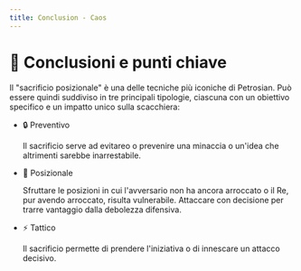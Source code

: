 ```yaml
---
title: Conclusion - Caos
---
```


# 🔑 Conclusioni e punti chiave

<div class="mt-6 text-left">
  <p class="text-lg text-gray-500 mb-6">
    Il "sacrificio posizionale" è una delle tecniche più iconiche di Petrosian. Può essere quindi suddiviso in tre principali tipologie, ciascuna con un obiettivo specifico e un impatto unico sulla scacchiera:
  </p>
  <div class="grid grid-cols-2 gap-6">
    <div>
      <ul class="space-y-4">
        <li>
          <span class="font-semibold"> 🔒 Preventivo </span>
          <p class="mt-1 text-sm text-gray-500">
            Il sacrificio serve ad evitareo o prevenire una minaccia o un'idea che altrimenti sarebbe inarrestabile.
          </p>
        </li>
        <li>
          <span class="font-semibold"> 🏰 Posizionale </span>
          <p class="mt-1 text-sm text-gray-500">
            Sfruttare le posizioni in cui l'avversario non ha ancora arroccato o il Re, pur avendo arroccato, risulta vulnerabile. Attaccare con decisione per trarre vantaggio dalla debolezza difensiva.
          </p>
        </li>
      </ul>
    </div>
    <div>
      <ul class="space-y-4">
        <li>
          <span class="font-semibold"> ⚡ Tattico </span>
          <p class="mt-1 text-sm text-gray-500">
            Il sacrificio permette di prendere l'iniziativa o di innescare un attacco decisivo.
          </p>
        </li>
      </ul>
    </div>
  </div>
</div>

<Footer />
